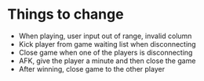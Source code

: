 # Things to change

- When playing, user input out of range, invalid column
- Kick player from game waiting list when disconnecting
- Close game when one of the players is disconnecting
- AFK, give the player a minute and then close the game
- After winning, close game to the other player